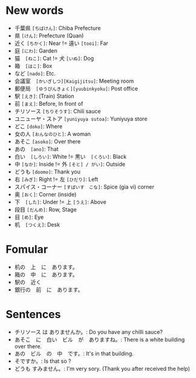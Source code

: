 # New words
* 千葉県 `[ちばけん]`: Chiba Prefecture
* 県 `[けん]`: Prefecture (Quan)
* 近く `[ちかく]`: Near != 遠い `[tooi]`: Far　
* 庭 `[にわ]`: Garden
* 猫　`[ねこ]`: Cat != 犬 `[いぬ]`: Dog
* 箱　`[はこ]`: Box
* など `[nado]`: Etc.
* 会議室　`[かいぎしつ][Kaigijitsu]`: Meeting room
* 郵便局　`[ゆうびんきょく][yuubinkyoku]`: Post office
* 駅 `[えき]`: (Train) Station
* 前 `[まえ]`: Before, In front of
* チリソース `[ちりそうす]`: Chili sauce
* ユニューヤ・ストア `[yuniyuya sutoa]`: Yuniyuya store
* どこ `[doko]`: Where
* 女の人 `[おんなのひと]`: A woman
* あそこ `[asoko]`: Over there
* あの　`[ano]`: That
* 白い　`[しろい]`: White != 黒い　`[くろい]`: Black
* 中 `[なか]`: Inside != 外 `[そと] / がい]`: Outside
* どうも `[doomo]`: Thank you
* 右 `[みぎ]`: Right != 左 `[ひだり]`: Left
* スパイス・コーナー `[すぱいす　こな]`: Spice (gia vi) corner
* 奥 `[おく]`: Corner (inside)
* 下　`[した]`: Under != 上 `[うえ]`: Above
* 段目 `[だんめ]`: Row, Stage
* 目 `[め]`: Eye　
* 机　`[つくえ]`: Desk

# Fomular
* 机の　上　に　あります。
* 箱の　中　に　あります。
* 駅の　近く
* 銀行の　前　に　あります。

# Sentences
* チリソース は ありませんか。: Do you have any chilli sauce?
* あそこ　に　白い　ビル　が　ありますね。: There is a white building over there.
* あの　ビル　の　中　です。: It's in that building.
* そですか。: Is that so ?
* どうも すみません。: I'm very sory. (Thank you after received the help)
